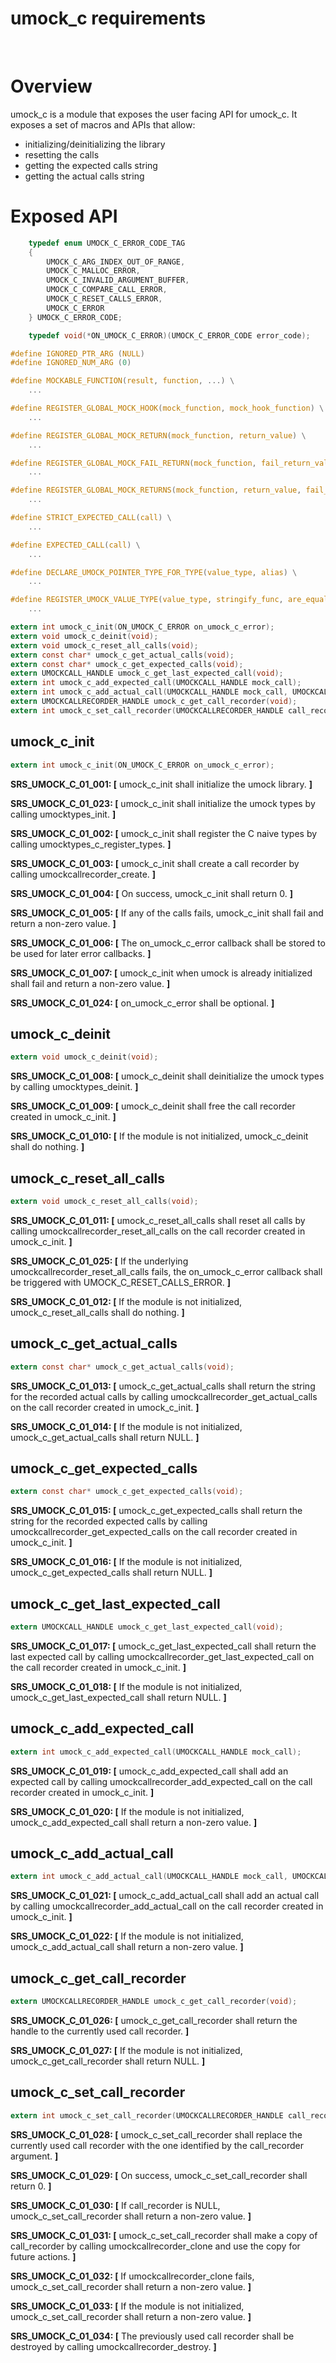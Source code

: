# umock_c requirements
 
# Overview

umock_c is a module that exposes the user facing API for umock_c.
It exposes a set of macros and APIs that allow:
- initializing/deinitializing the library
- resetting the calls
- getting the expected calls string
- getting the actual calls string

# Exposed API

```c
    typedef enum UMOCK_C_ERROR_CODE_TAG
    {
        UMOCK_C_ARG_INDEX_OUT_OF_RANGE,
        UMOCK_C_MALLOC_ERROR,
        UMOCK_C_INVALID_ARGUMENT_BUFFER,
        UMOCK_C_COMPARE_CALL_ERROR,
        UMOCK_C_RESET_CALLS_ERROR,
        UMOCK_C_ERROR
    } UMOCK_C_ERROR_CODE;

    typedef void(*ON_UMOCK_C_ERROR)(UMOCK_C_ERROR_CODE error_code);

#define IGNORED_PTR_ARG (NULL)
#define IGNORED_NUM_ARG (0)

#define MOCKABLE_FUNCTION(result, function, ...) \
    ...

#define REGISTER_GLOBAL_MOCK_HOOK(mock_function, mock_hook_function) \
    ...

#define REGISTER_GLOBAL_MOCK_RETURN(mock_function, return_value) \
    ...

#define REGISTER_GLOBAL_MOCK_FAIL_RETURN(mock_function, fail_return_value) \
    ...

#define REGISTER_GLOBAL_MOCK_RETURNS(mock_function, return_value, fail_return_value) \
    ...

#define STRICT_EXPECTED_CALL(call) \
	...

#define EXPECTED_CALL(call) \
	...

#define DECLARE_UMOCK_POINTER_TYPE_FOR_TYPE(value_type, alias) \
    ...

#define REGISTER_UMOCK_VALUE_TYPE(value_type, stringify_func, are_equal_func, copy_func, free_func) \
    ...

extern int umock_c_init(ON_UMOCK_C_ERROR on_umock_c_error);
extern void umock_c_deinit(void);
extern void umock_c_reset_all_calls(void);
extern const char* umock_c_get_actual_calls(void);
extern const char* umock_c_get_expected_calls(void);
extern UMOCKCALL_HANDLE umock_c_get_last_expected_call(void);
extern int umock_c_add_expected_call(UMOCKCALL_HANDLE mock_call);
extern int umock_c_add_actual_call(UMOCKCALL_HANDLE mock_call, UMOCKCALL_HANDLE* matched_call);
extern UMOCKCALLRECORDER_HANDLE umock_c_get_call_recorder(void);
extern int umock_c_set_call_recorder(UMOCKCALLRECORDER_HANDLE call_recorder);
```

## umock_c_init

```c
extern int umock_c_init(ON_UMOCK_C_ERROR on_umock_c_error);
```

**SRS_UMOCK_C_01_001: [** umock_c_init shall initialize the umock library. **]**

**SRS_UMOCK_C_01_023: [** umock_c_init shall initialize the umock types by calling umocktypes_init. **]**

**SRS_UMOCK_C_01_002: [** umock_c_init shall register the C naive types by calling umocktypes_c_register_types. **]**

**SRS_UMOCK_C_01_003: [** umock_c_init shall create a call recorder by calling umockcallrecorder_create. **]**

**SRS_UMOCK_C_01_004: [** On success, umock_c_init shall return 0. **]**

**SRS_UMOCK_C_01_005: [** If any of the calls fails, umock_c_init shall fail and return a non-zero value. **]**

**SRS_UMOCK_C_01_006: [** The on_umock_c_error callback shall be stored to be used for later error callbacks. **]**

**SRS_UMOCK_C_01_007: [** umock_c_init when umock is already initialized shall fail and return a non-zero value. **]**

**SRS_UMOCK_C_01_024: [** on_umock_c_error shall be optional. **]**

## umock_c_deinit

```c
extern void umock_c_deinit(void);
```

**SRS_UMOCK_C_01_008: [** umock_c_deinit shall deinitialize the umock types by calling umocktypes_deinit. **]**

**SRS_UMOCK_C_01_009: [** umock_c_deinit shall free the call recorder created in umock_c_init. **]**

**SRS_UMOCK_C_01_010: [** If the module is not initialized, umock_c_deinit shall do nothing. **]**

## umock_c_reset_all_calls

```c
extern void umock_c_reset_all_calls(void);
```

**SRS_UMOCK_C_01_011: [** umock_c_reset_all_calls shall reset all calls by calling umockcallrecorder_reset_all_calls on the call recorder created in umock_c_init. **]**

**SRS_UMOCK_C_01_025: [** If the underlying umockcallrecorder_reset_all_calls fails, the on_umock_c_error callback shall be triggered with UMOCK_C_RESET_CALLS_ERROR. **]**

**SRS_UMOCK_C_01_012: [** If the module is not initialized, umock_c_reset_all_calls shall do nothing. **]**

## umock_c_get_actual_calls

```c
extern const char* umock_c_get_actual_calls(void);
```

**SRS_UMOCK_C_01_013: [** umock_c_get_actual_calls shall return the string for the recorded actual calls by calling umockcallrecorder_get_actual_calls on the call recorder created in umock_c_init. **]**

**SRS_UMOCK_C_01_014: [** If the module is not initialized, umock_c_get_actual_calls shall return NULL. **]**

## umock_c_get_expected_calls

```c
extern const char* umock_c_get_expected_calls(void);
```

**SRS_UMOCK_C_01_015: [** umock_c_get_expected_calls shall return the string for the recorded expected calls by calling umockcallrecorder_get_expected_calls on the call recorder created in umock_c_init. **]**

**SRS_UMOCK_C_01_016: [** If the module is not initialized, umock_c_get_expected_calls shall return NULL. **]**

## umock_c_get_last_expected_call

```c
extern UMOCKCALL_HANDLE umock_c_get_last_expected_call(void);
```

**SRS_UMOCK_C_01_017: [** umock_c_get_last_expected_call shall return the last expected call by calling umockcallrecorder_get_last_expected_call on the call recorder created in umock_c_init. **]**

**SRS_UMOCK_C_01_018: [** If the module is not initialized, umock_c_get_last_expected_call shall return NULL. **]**

## umock_c_add_expected_call

```c
extern int umock_c_add_expected_call(UMOCKCALL_HANDLE mock_call);
```

**SRS_UMOCK_C_01_019: [** umock_c_add_expected_call shall add an expected call by calling umockcallrecorder_add_expected_call on the call recorder created in umock_c_init. **]**

**SRS_UMOCK_C_01_020: [** If the module is not initialized, umock_c_add_expected_call shall return a non-zero value. **]**

## umock_c_add_actual_call

```c
extern int umock_c_add_actual_call(UMOCKCALL_HANDLE mock_call, UMOCKCALL_HANDLE* matched_call);
```

**SRS_UMOCK_C_01_021: [** umock_c_add_actual_call shall add an actual call by calling umockcallrecorder_add_actual_call on the call recorder created in umock_c_init. **]**

**SRS_UMOCK_C_01_022: [** If the module is not initialized, umock_c_add_actual_call shall return a non-zero value. **]**

## umock_c_get_call_recorder

```c
extern UMOCKCALLRECORDER_HANDLE umock_c_get_call_recorder(void);
```

**SRS_UMOCK_C_01_026: [** umock_c_get_call_recorder shall return the handle to the currently used call recorder. **]**

**SRS_UMOCK_C_01_027: [** If the module is not initialized, umock_c_get_call_recorder shall return NULL. **]**

## umock_c_set_call_recorder

```c
extern int umock_c_set_call_recorder(UMOCKCALLRECORDER_HANDLE call_recorder);
```

**SRS_UMOCK_C_01_028: [** umock_c_set_call_recorder shall replace the currently used call recorder with the one identified by the call_recorder argument. **]**

**SRS_UMOCK_C_01_029: [** On success, umock_c_set_call_recorder shall return 0. **]**

**SRS_UMOCK_C_01_030: [** If call_recorder is NULL, umock_c_set_call_recorder shall return a non-zero value. **]**

**SRS_UMOCK_C_01_031: [** umock_c_set_call_recorder shall make a copy of call_recorder by calling umockcallrecorder_clone and use the copy for future actions. **]**

**SRS_UMOCK_C_01_032: [** If umockcallrecorder_clone fails, umock_c_set_call_recorder shall return a non-zero value. **]**

**SRS_UMOCK_C_01_033: [** If the module is not initialized, umock_c_set_call_recorder shall return a non-zero value. **]**

**SRS_UMOCK_C_01_034: [** The previously used call recorder shall be destroyed by calling umockcallrecorder_destroy. **]**
